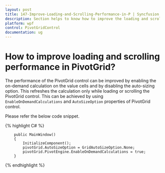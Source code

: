 ```yaml
---
layout: post
title: 147-Improve-Loading-and-Scrolling-Performance-in-P | Syncfusion
description: Section helps to know how to improve the loading and scrolling performance programmatically in pivot grid control.
platform: wpf
control: PivotGridControl
documentation: ug
---
```


# How to improve loading and scrolling performance in PivotGrid?

The performance of the PivotGrid control can be improved by enabling the on-demand calculation on the value cells and by disabling the auto-sizing option. This refreshes the calculation only while loading or scrolling the PivotGrid control. This can be achieved by using `EnableOnDemandCalculations` and `AutoSizeOption` properties of PivotGrid control.

Please refer the below code snippet.

{% highlight C# %}

        public MainWindow()
        {
            InitializeComponent();
            pivotGrid.AutoSizeOption = GridAutoSizeOption.None;
            pivotGrid.PivotEngine.EnableOnDemandCalculations = true;
        }

{% endhighlight %}
